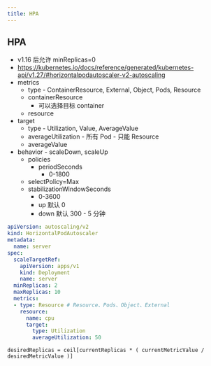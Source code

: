 ```yaml
---
title: HPA
---
```


## HPA

- v1.16 后允许 minReplicas=0
- https://kubernetes.io/docs/reference/generated/kubernetes-api/v1.27/#horizontalpodautoscaler-v2-autoscaling
- metrics
  - type - ContainerResource, External, Object, Pods, Resource
  - containerResource
    - 可以选择目标 container
  - resource
- target
  - type - Utilization, Value, AverageValue
  - averageUtilization - 所有 Pod - 只能 Resource
  - averageValue
- behavior - scaleDown, scaleUp
  - policies
    - periodSeconds
      - 0-1800
  - selectPolicy=Max
  - stabilizationWindowSeconds
    - 0-3600
    - up 默认 0
    - down 默认 300 - 5 分钟

```yaml
apiVersion: autoscaling/v2
kind: HorizontalPodAutoscaler
metadata:
  name: server
spec:
  scaleTargetRef:
    apiVersion: apps/v1
    kind: Deployment
    name: server
  minReplicas: 2
  maxReplicas: 10
  metrics:
  - type: Resource # Resource、Pods、Object、External
    resource:
      name: cpu
      target:
        type: Utilization
        averageUtilization: 50
```

```
desiredReplicas = ceil[currentReplicas * ( currentMetricValue / desiredMetricValue )]
```
